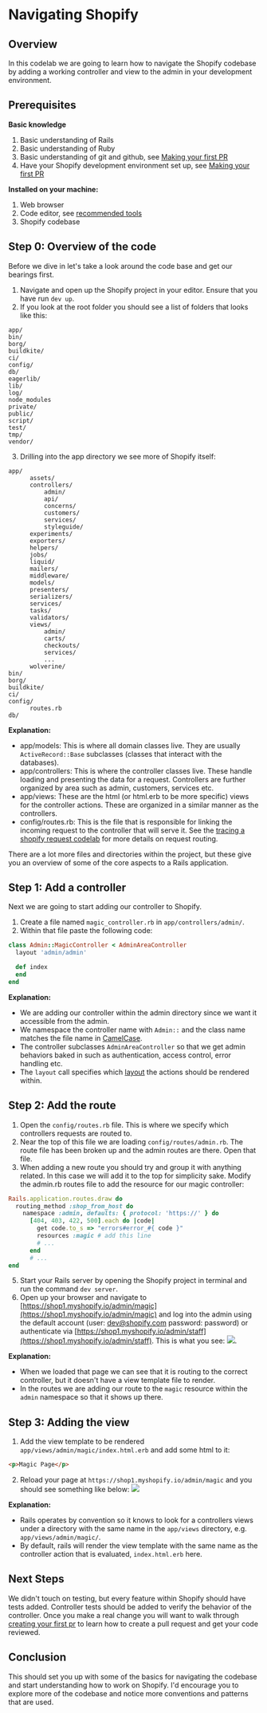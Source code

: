 # Navigating Shopify

## Overview

In this codelab we are going to learn how to navigate the Shopify codebase by adding a working controller and view to the admin in your development environment.

## Prerequisites

**Basic knowledge**

1. Basic understanding of Rails
2. Basic understanding of Ruby
3. Basic understanding of git and github, see [Making your first PR](https://github.com/Shopify/codelabs/blob/master/making_pull_requests/README.md)
4. Have your Shopify development environment set up, see [Making your first PR](https://github.com/Shopify/codelabs/blob/master/making_pull_requests/README.md)

**Installed on your machine:**

1. Web browser
2. Code editor, see [recommended tools](https://vault.shopify.com/Shopify-Core-Development-Tools)
3. Shopify codebase

## Step 0: Overview of the code

Before we dive in let's take a look around the code base and get our bearings first.

1. Navigate and open up the Shopify project in your editor.  Ensure that you have run `dev up`.
2. If you look at the root folder you should see a list of folders that looks like this:
``` text
app/
bin/
borg/
buildkite/
ci/
config/
db/
eagerlib/
lib/
log/
node_modules
private/
public/
script/
test/
tmp/
vendor/

```
3. Drilling into the app directory we see more of Shopify itself:
``` text
app/
      assets/
      controllers/
          admin/
          api/
          concerns/
          customers/
          services/
          styleguide/
      experiments/
      exporters/
      helpers/
      jobs/
      liquid/
      mailers/
      middleware/
      models/
      presenters/
      serializers/
      services/
      tasks/
      validators/
      views/
          admin/
          carts/
          checkouts/
          services/
          ...
      wolverine/
bin/
borg/
buildkite/
ci/
config/
      routes.rb
db/

```

**Explanation:**
- app/models: This is where all domain classes live. They are usually `ActiveRecord::Base` subclasses (classes that interact with the databases).
- app/controllers: This is where the controller classes live. These handle loading and presenting the data for a request. Controllers are further organized by area such as admin, customers, services etc.
- app/views: These are the html (or html.erb to be more specific) views for the controller actions. These are organized in a similar manner as the controllers.
- config/routes.rb: This is the file that is responsible for linking the incoming request to the controller that will serve it. See the  [tracing a shopify request codelab](https://github.com/Shopify/codelabs/blob/master/trace_shopify_request/trace_shopify_request.md) for more details on request routing.

There are a lot more files and directories within the project, but these give you an overview of some of the core aspects to a Rails application.

## Step 1: Add a controller

Next we are going to start adding our controller to Shopify.

1. Create a file named `magic_controller.rb` in `app/controllers/admin/`.
2. Within that file paste the following code:
``` ruby
class Admin::MagicController < AdminAreaController
  layout 'admin/admin'

  def index
  end
end
```

**Explanation:**
- We are adding our controller within the admin directory since we want it accessible from the admin.
- We namespace the controller name with `Admin::` and the class name matches the file name in [CamelCase](http://en.wikipedia.org/wiki/CamelCase).
- The controller subclasses `AdminAreaController` so that we get admin behaviors baked in such as authentication, access control, error handling etc.
- The `layout` call specifies which [layout](http://guides.rubyonrails.org/layouts_and_rendering.html) the actions should be rendered within.

## Step 2: Add the route

1. Open the `config/routes.rb` file. This is where we specify which controllers requests are routed to.
2. Near the top of this file we are loading `config/routes/admin.rb`. The route file has been broken up and the admin routes are there. Open that file.
3. When adding a new route you should try and group it with anything related. In this case we will add it to the top for simplicity sake. Modify the admin.rb routes file to add the resource for our magic controller:
``` ruby
Rails.application.routes.draw do
  routing_method :shop_from_host do
    namespace :admin, defaults: { protocol: 'https://' } do
      [404, 403, 422, 500].each do |code|
        get code.to_s => "errors#error_#{ code }"
        resources :magic # add this line
        # ...
      end
      # ...
end
```
5. Start your Rails server by opening the Shopify project in terminal and run the command `dev server`.
4. Open up your browser and navigate to [https://shop1.myshopify.io/admin/magic](https://shop1.myshopify.io/admin/magic) and log into the admin using the default account (user: dev@shopify.com password: password) or authenticate via  [https://shop1.myshopify.io/admin/staff](https://shop1.myshopify.io/admin/staff). This is what you see:
![](missing_template.png).

**Explanation:**
- When we loaded that page we can see that it is routing to the correct controller, but it doesn't have a view template file to render.
- In the routes we are adding our route to the `magic` resource within the `admin` namespace so that it shows up there.

## Step 3: Adding the view

1. Add the view template to be rendered `app/views/admin/magic/index.html.erb` and add some html to it:
```html
<p>Magic Page</p>
```
2. Reload your page at `https://shop1.myshopify.io/admin/magic` and you should see something like below:
![](magic_view.png)

**Explanation:**
- Rails operates by convention so it knows to look for a controllers views under a directory with the same name in the ``app/views`` directory, e.g. `app/views/admin/magic/`.
- By default, rails will render the view template with the same name as the controller action that is evaluated, ``index.html.erb`` here.

## Next Steps

We didn't touch on testing, but every feature within Shopify should have tests added. Controller tests should be added to verify the behavior of the controller. Once you make a real change you will want to walk through [creating your first pr](https://github.com/Shopify/codelabs/blob/master/making_pull_requests/README.md) to learn how to create a pull request and get your code reviewed.

## Conclusion

This should set you up with some of the basics for navigating the codebase and start understanding how to work on Shopify. I'd encourage you to explore more of the codebase and notice more conventions and patterns that are used.
